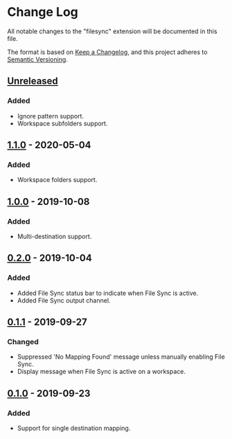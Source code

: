 # Change Log
All notable changes to the "filesync" extension will be documented in this file.

The format is based on [Keep a Changelog](https://keepachangelog.com/en/1.0.0/),
and this project adheres to [Semantic Versioning](https://semver.org/spec/v2.0.0.html).

## [Unreleased]
### Added
- Ignore pattern support.
- Workspace subfolders support.

## [1.1.0] - 2020-05-04
### Added
- Workspace folders support.

## [1.0.0] - 2019-10-08
### Added
- Multi-destination support.

## [0.2.0] - 2019-10-04
### Added
- Added File Sync status bar to indicate when File Sync is active.
- Added File Sync output channel.

## [0.1.1] - 2019-09-27
### Changed
- Suppressed 'No Mapping Found' message unless manually enabling File Sync.
- Display message when File Sync is active on a workspace.

## [0.1.0] - 2019-09-23
### Added
- Support for single destination mapping.

[Unreleased]: https://github.com/CatStarwind/FileSync/compare/v1.0.0...HEAD
[1.1.0]: https://github.com/CatStarwind/FileSync/compare/v1.0.0...v1.1.0
[1.0.0]: https://github.com/CatStarwind/FileSync/compare/v0.2.0...v1.0.0
[0.2.0]: https://github.com/CatStarwind/FileSync/compare/v0.1.1...v0.2.0
[0.1.1]: https://github.com/CatStarwind/FileSync/compare/v0.1.0...v0.1.1
[0.1.0]: https://github.com/CatStarwind/FileSync/releases/tag/v0.1.0